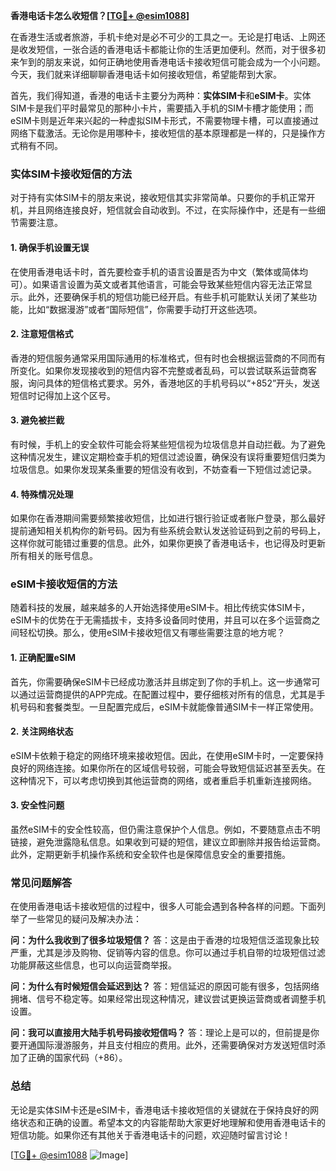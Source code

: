 **香港电话卡怎么收短信？[[TG💪+ @esim1088](https://t.me/s/esim1088)]**

在香港生活或者旅游，手机卡绝对是必不可少的工具之一。无论是打电话、上网还是收发短信，一张合适的香港电话卡都能让你的生活更加便利。然而，对于很多初来乍到的朋友来说，如何正确地使用香港电话卡接收短信可能会成为一个小问题。今天，我们就来详细聊聊香港电话卡如何接收短信，希望能帮到大家。

首先，我们得知道，香港的电话卡主要分为两种：**实体SIM卡**和**eSIM卡**。实体SIM卡是我们平时最常见的那种小卡片，需要插入手机的SIM卡槽才能使用；而eSIM卡则是近年来兴起的一种虚拟SIM卡形式，不需要物理卡槽，可以直接通过网络下载激活。无论你是用哪种卡，接收短信的基本原理都是一样的，只是操作方式稍有不同。

### 实体SIM卡接收短信的方法

对于持有实体SIM卡的朋友来说，接收短信其实非常简单。只要你的手机正常开机，并且网络连接良好，短信就会自动收到。不过，在实际操作中，还是有一些细节需要注意。

#### 1. 确保手机设置无误
在使用香港电话卡时，首先要检查手机的语言设置是否为中文（繁体或简体均可）。如果语言设置为英文或者其他语言，可能会导致某些短信内容无法正常显示。此外，还要确保手机的短信功能已经开启。有些手机可能默认关闭了某些功能，比如“数据漫游”或者“国际短信”，你需要手动打开这些选项。

#### 2. 注意短信格式
香港的短信服务通常采用国际通用的标准格式，但有时也会根据运营商的不同而有所变化。如果你发现接收到的短信内容不完整或者乱码，可以尝试联系运营商客服，询问具体的短信格式要求。另外，香港地区的手机号码以“+852”开头，发送短信时记得加上这个区号。

#### 3. 避免被拦截
有时候，手机上的安全软件可能会将某些短信视为垃圾信息并自动拦截。为了避免这种情况发生，建议定期检查手机的短信过滤设置，确保没有误将重要短信归类为垃圾信息。如果你发现某条重要的短信没有收到，不妨查看一下短信过滤记录。

#### 4. 特殊情况处理
如果你在香港期间需要频繁接收短信，比如进行银行验证或者账户登录，那么最好提前通知相关机构你的新号码。因为有些系统会默认发送验证码到之前的号码上，这样你就可能错过重要的信息。此外，如果你更换了香港电话卡，也记得及时更新所有相关的账号信息。

### eSIM卡接收短信的方法

随着科技的发展，越来越多的人开始选择使用eSIM卡。相比传统实体SIM卡，eSIM卡的优势在于无需插拔卡，支持多设备同时使用，并且可以在多个运营商之间轻松切换。那么，使用eSIM卡接收短信又有哪些需要注意的地方呢？

#### 1. 正确配置eSIM
首先，你需要确保eSIM卡已经成功激活并且绑定到了你的手机上。这一步通常可以通过运营商提供的APP完成。在配置过程中，要仔细核对所有的信息，尤其是手机号码和套餐类型。一旦配置完成后，eSIM卡就能像普通SIM卡一样正常使用。

#### 2. 关注网络状态
eSIM卡依赖于稳定的网络环境来接收短信。因此，在使用eSIM卡时，一定要保持良好的网络连接。如果你所在的区域信号较弱，可能会导致短信延迟甚至丢失。在这种情况下，可以考虑切换到其他运营商的网络，或者重启手机重新连接网络。

#### 3. 安全性问题
虽然eSIM卡的安全性较高，但仍需注意保护个人信息。例如，不要随意点击不明链接，避免泄露隐私信息。如果收到可疑的短信，建议立即删除并报告给运营商。此外，定期更新手机操作系统和安全软件也是保障信息安全的重要措施。

### 常见问题解答

在使用香港电话卡接收短信的过程中，很多人可能会遇到各种各样的问题。下面列举了一些常见的疑问及解决办法：

**问：为什么我收到了很多垃圾短信？**
答：这是由于香港的垃圾短信泛滥现象比较严重，尤其是涉及购物、促销等内容的信息。你可以通过手机自带的垃圾短信过滤功能屏蔽这些信息，也可以向运营商举报。

**问：为什么有时候短信会延迟到达？**
答：短信延迟的原因可能有很多，包括网络拥堵、信号不稳定等。如果经常出现这种情况，建议尝试更换运营商或者调整手机设置。

**问：我可以直接用大陆手机号码接收短信吗？**
答：理论上是可以的，但前提是你要开通国际漫游服务，并且支付相应的费用。此外，还需要确保对方发送短信时添加了正确的国家代码（+86）。

### 总结

无论是实体SIM卡还是eSIM卡，香港电话卡接收短信的关键就在于保持良好的网络状态和正确的设置。希望本文的内容能帮助大家更好地理解和使用香港电话卡的短信功能。如果你还有其他关于香港电话卡的问题，欢迎随时留言讨论！

[[TG💪+ @esim1088](https://t.me/s/esim1088) ![Image](https://i.postimg.cc/4NQfJmqS/Snipaste-2025-05-13-00-14-12.png)]